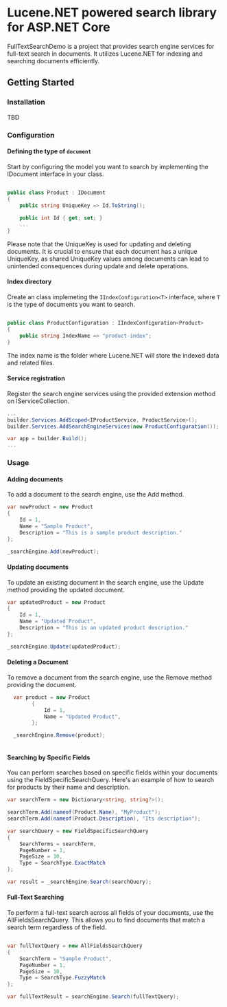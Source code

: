 # Lucene.NET powered search library for ASP.NET Core


FullTextSearchDemo is a project that provides search engine services for full-text search in documents. It utilizes Lucene.NET for indexing and searching documents efficiently.

## Getting Started

### Installation

TBD

### Configuration

#### Defining the type of ```document``` 

Start by configuring the model you want to search by implementing the IDocument interface in your class.

```csharp

public class Product : IDocument
{
    public string UniqueKey => Id.ToString();
    
    public int Id { get; set; }
    ...
}

```

Please note that the UniqueKey is used for updating and deleting documents. It is crucial to ensure that each document has a unique UniqueKey, as shared UniqueKey values among documents can lead to unintended consequences during update and delete operations.

#### Index directory

Create an class implemeting the `IIndexConfiguration<T>` interface, where `T` is the type of documents you want to search.

```csharp

public class ProductConfiguration : IIndexConfiguration<Product>
{
    public string IndexName => "product-index";
}

```

The index name is the folder where Lucene.NET will store the indexed data and related files.

#### Service registration

Register the search engine services using the provided extension method on IServiceCollection.

```csharp
...
builder.Services.AddScoped<IProductService, ProductService>();
builder.Services.AddSearchEngineServices(new ProductConfiguration());

var app = builder.Build();
...
```

### Usage

#### Adding documents

To add a document to the search engine, use the Add method.

```csharp
var newProduct = new Product
{
    Id = 1,
    Name = "Sample Product",
    Description = "This is a sample product description."
};

_searchEngine.Add(newProduct);

```

#### Updating documents

To update an existing document in the search engine, use the Update method providing the updated document.

```csharp
var updatedProduct = new Product
{
    Id = 1,
    Name = "Updated Product",
    Description = "This is an updated product description."
};

_searchEngine.Update(updatedProduct);
```


#### Deleting a Document

To remove a document from the search engine, use the Remove method providing the document.

```csharp
  var product = new Product
        {
            Id = 1,
            Name = "Updated Product",
        };

  _searchEngine.Remove(product);
  
```

#### Searching by Specific Fields
You can perform searches based on specific fields within your documents using the FieldSpecificSearchQuery. Here's an example of how to search for products by their name and description.

```csharp
var searchTerm = new Dictionary<string, string?>();

searchTerm.Add(nameof(Product.Name), "MyProduct");
searchTerm.Add(nameof(Product.Description), "Its description");

var searchQuery = new FieldSpecificSearchQuery
{
    SearchTerms = searchTerm,
    PageNumber = 1,
    PageSize = 10,
    Type = SearchType.ExactMatch
};

var result = _searchEngine.Search(searchQuery);

```

#### Full-Text Searching

To perform a full-text search across all fields of your documents, use the AllFieldsSearchQuery. This allows you to find documents that match a search term regardless of the field.

```csharp

var fullTextQuery = new AllFieldsSearchQuery
{
    SearchTerm = "Sample Product",
    PageNumber = 1,
    PageSize = 10,
    Type = SearchType.FuzzyMatch
};

var fullTextResult = searchEngine.Search(fullTextQuery);
```